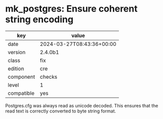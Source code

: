[//]: # (werk v2)
# mk_postgres: Ensure coherent string encoding

key        | value
---------- | ---
date       | 2024-03-27T08:43:36+00:00
version    | 2.4.0b1
class      | fix
edition    | cre
component  | checks
level      | 1
compatible | yes

Postgres.cfg was always read as unicode decoded.
This ensures that the read text is correctly converted to byte string format.
